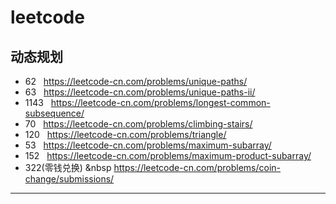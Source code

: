 # leetcode
## 动态规划
- 62 &nbsp; https://leetcode-cn.com/problems/unique-paths/
- 63 &nbsp; https://leetcode-cn.com/problems/unique-paths-ii/
- 1143 &nbsp; https://leetcode-cn.com/problems/longest-common-subsequence/
- 70 &nbsp; https://leetcode-cn.com/problems/climbing-stairs/
- 120 &nbsp; https://leetcode-cn.com/problems/triangle/
- 53 &nbsp; https://leetcode-cn.com/problems/maximum-subarray/
- 152 &nbsp; https://leetcode-cn.com/problems/maximum-product-subarray/
- 322(零钱兑换) &nbsp  https://leetcode-cn.com/problems/coin-change/submissions/
***


